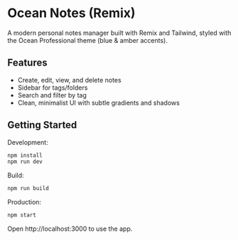 # Ocean Notes (Remix)

A modern personal notes manager built with Remix and Tailwind, styled with the Ocean Professional theme (blue & amber accents).

## Features
- Create, edit, view, and delete notes
- Sidebar for tags/folders
- Search and filter by tag
- Clean, minimalist UI with subtle gradients and shadows

## Getting Started

Development:
```bash
npm install
npm run dev
```

Build:
```bash
npm run build
```

Production:
```bash
npm start
```

Open http://localhost:3000 to use the app.
